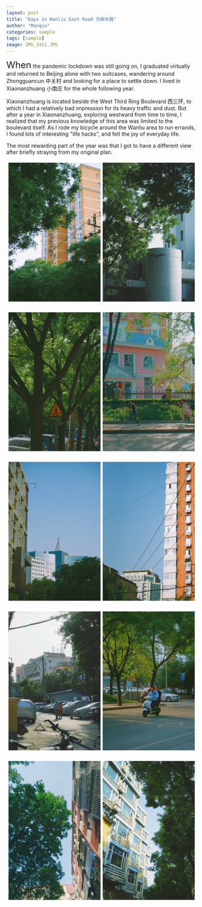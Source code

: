 ```yaml
---
layout: post
title: "Days in Wanliu East Road 万柳东路"
author: "Manqiu"
categories: sample
tags: [sample]
image: IMG_3411.JPG
---
```


<span style="font-size:24px;">When</span> the pandemic lockdown was still going on, I graduated virtually and returned to Beijing alone with two suitcases, wandering around Zhongguancun 中关村 and looking for a place to settle down. I lived in Xiaonanzhuang 小南庄 for the whole following year.   


Xiaonanzhuang is located beside the West Third Ring Boulevard 西三环, to which I had a relatively bad impression for its heavy traffic and dust. But after a year in Xiaonanzhuang, exploring westward from time to time, I realized that my previous knowledge of this area was limited to the boulevard itself. As I rode my bicycle around the Wanliu area to run errands, I found lots of interesting "life hacks", and felt the joy of everyday life.  


The most rewarding part of the year was that I got to have a different view after briefly straying from my original plan.  



![image](/assets/img/xnz_p_1.jpg)

![image](/assets/img/xnz_p_2.jpg)

![image](/assets/img/xnz_p_3.jpg)

![image](/assets/img/xnz_p_4.jpg)

![image](/assets/img/xnz_p_5.jpg)




